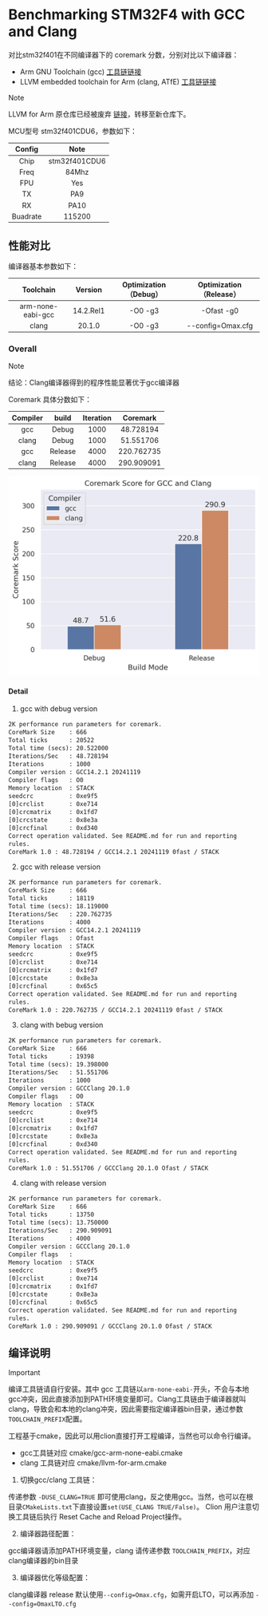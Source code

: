 # Benchmarking STM32F4 with GCC and Clang

对比stm32f401在不同编译器下的 coremark 分数，分别对比以下编译器：

- Arm GNU Toolchain (gcc) [工具链链接](https://developer.arm.com/downloads/-/arm-gnu-toolchain-downloads)
- LLVM embedded toolchain for Arm (clang, ATfE) [工具链链接](https://github.com/arm/arm-toolchain)

> [!NOTE]
> LLVM for Arm 原仓库已经被废弃 [链接](https://github.com/ARM-software/LLVM-embedded-toolchain-for-Arm)，转移至新仓库下。

MCU型号 stm32f401CDU6，参数如下：

|  Config  |     Note      |
| :------: | :-----------: |
|   Chip   | stm32f401CDU6 |
|   Freq   |     84Mhz     |
|   FPU    |      Yes      |
|    TX    |      PA9      |
|    RX    |     PA10      |
| Buadrate |    115200     |


## 性能对比

编译器基本参数如下：

|     Toolchain     |  Version  | Optimization（Debug） | Optimization（Release） |
| :---------------: | :-------: | :-------------------: | :---------------------: |
| arm-none-eabi-gcc | 14.2.Rel1 |        -O0 -g3        |       -Ofast -g0        |
|       clang       |  20.1.0   |        -O0 -g3        |    --config=Omax.cfg    |

### Overall

> [!NOTE]
> 结论：Clang编译器得到的程序性能显著优于gcc编译器

Coremark 具体分数如下：

| Compiler |  build  | Iteration |  Coremark  |
| :------: | :-----: | :-------: | :--------: |
|   gcc    |  Debug  |   1000    | 48.728194  |
|  clang   |  Debug  |   1000    | 51.551706  |
|   gcc    | Release |   4000    | 220.762735 |
|  clang   | Release |   4000    | 290.909091 |


![Coremark Comparison](./imgs/coremark.jpg)


#### Detail

1. gcc with debug version
```
2K performance run parameters for coremark.
CoreMark Size    : 666
Total ticks      : 20522
Total time (secs): 20.522000
Iterations/Sec   : 48.728194
Iterations       : 1000
Compiler version : GCC14.2.1 20241119
Compiler flags   : O0
Memory location  : STACK
seedcrc          : 0xe9f5
[0]crclist       : 0xe714
[0]crcmatrix     : 0x1fd7
[0]crcstate      : 0x8e3a
[0]crcfinal      : 0xd340
Correct operation validated. See README.md for run and reporting rules.
CoreMark 1.0 : 48.728194 / GCC14.2.1 20241119 0fast / STACK
```

2. gcc with release version
   
```
2K performance run parameters for coremark.
CoreMark Size    : 666
Total ticks      : 18119
Total time (secs): 18.119000
Iterations/Sec   : 220.762735
Iterations       : 4000
Compiler version : GCC14.2.1 20241119
Compiler flags   : Ofast
Memory location  : STACK
seedcrc          : 0xe9f5
[0]crclist       : 0xe714
[0]crcmatrix     : 0x1fd7
[0]crcstate      : 0x8e3a
[0]crcfinal      : 0x65c5
Correct operation validated. See README.md for run and reporting rules.
CoreMark 1.0 : 220.762735 / GCC14.2.1 20241119 0fast / STACK
```
3. clang with bebug version

```
2K performance run parameters for coremark.
CoreMark Size    : 666
Total ticks      : 19398
Total time (secs): 19.398000
Iterations/Sec   : 51.551706
Iterations       : 1000
Compiler version : GCCClang 20.1.0
Compiler flags   : O0
Memory location  : STACK
seedcrc          : 0xe9f5
[0]crclist       : 0xe714
[0]crcmatrix     : 0x1fd7
[0]crcstate      : 0x8e3a
[0]crcfinal      : 0xd340
Correct operation validated. See README.md for run and reporting rules.
CoreMark 1.0 : 51.551706 / GCCClang 20.1.0 Ofast / STACK

```
4. clang with release version

```
2K performance run parameters for coremark.
CoreMark Size    : 666
Total ticks      : 13750
Total time (secs): 13.750000
Iterations/Sec   : 290.909091
Iterations       : 4000
Compiler version : GCCClang 20.1.0
Compiler flags   : 
Memory location  : STACK
seedcrc          : 0xe9f5
[0]crclist       : 0xe714
[0]crcmatrix     : 0x1fd7
[0]crcstate      : 0x8e3a
[0]crcfinal      : 0x65c5
Correct operation validated. See README.md for run and reporting rules.
CoreMark 1.0 : 290.909091 / GCCClang 20.1.0 Ofast / STACK
```

## 编译说明

> [!IMPORTANT]
> 编译工具链请自行安装。其中 gcc 工具链以`arm-none-eabi-`开头，不会与本地gcc冲突，因此直接添加到PATH环境变量即可。Clang工具链由于编译器就叫clang，导致会和本地的clang冲突，因此需要指定编译器bin目录，通过参数`TOOLCHAIN_PREFIX`配置。


工程基于cmake，因此可以用clion直接打开工程编译，当然也可以命令行编译。

- gcc工具链对应 cmake/gcc-arm-none-eabi.cmake
- clang 工具链对应 cmake/llvm-for-arm.cmake

1. 切换gcc/clang 工具链：
   
传递参数 `-DUSE_CLANG=TRUE` 即可使用clang，反之使用gcc。当然，也可以在根目录`CMakeLists.txt`下直接设置`set(USE_CLANG TRUE/False)`。 Clion 用户注意切换工具链后执行 Reset Cache and Reload Project操作。

2. 编译器路径配置：

gcc编译器请添加PATH环境变量，clang 请传递参数 `TOOLCHAIN_PREFIX`，对应clang编译器的bin目录

3. 编译器优化等级配置：

clang编译器 release 默认使用`--config=Omax.cfg`，如需开启LTO，可以再添加 `--config=OmaxLTO.cfg`

